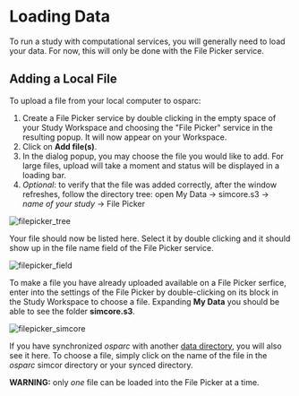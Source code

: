 # Loading Data

To run a study with computational services, you will generally need to load your data. For now, this will only be done with the File Picker service. 

## Adding a Local File
To upload a file from your local computer to osparc:
1. Create a File Picker service by double clicking in the empty space of your Study Workspace and choosing the "File Picker" service in the resulting popup. It will now appear on your Workspace. 
2. Click on __Add file(s)__. 
3. In the dialog popup, you may choose the file you would like to add. For large files, upload will take a moment and status will be displayed in a loading bar.
4. *Optional*: to verify that the file was added correctly, after the window refreshes, follow the directory tree: open My Data -> simcore.s3 -> *name of your study* -> File Picker

![filepicker_tree](https://user-images.githubusercontent.com/32800795/61489445-016e0500-a9ab-11e9-9a88-22bf87d1a66a.JPG ':size=400%')

Your file should now be listed here. Select it by double clicking and it should show up in the file name field of the File Picker service.

![filepicker_field](https://user-images.githubusercontent.com/32800795/61489593-5c9ff780-a9ab-11e9-81e0-d495b5a4417f.JPG ':size=250%')

To make a file you have already uploaded available on a File Picker serfice, enter into the settings of the File Picker by double-clicking on its block in the Study Workspace to choose a file. Expanding __My Data__ you should be able to see the folder __simcore.s3__.

![filepicker_simcore](https://user-images.githubusercontent.com/32800795/61489216-70972980-a9aa-11e9-9cd4-ba1131aba93c.JPG ':size=300%')

If you have synchronized *osparc* with another [data directory](/docs/platform_introduction\main_window_and_navigation\data\cloud_storage_types.md), you will also see it here. To choose a file, simply click on the name of the file in the *osparc* simcor directory or your synced directory.

**WARNING:** only *one* file can be loaded into the File Picker at a time.
